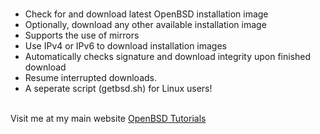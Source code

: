 # 
* Check for and download latest OpenBSD installation image<br>
* Optionally, download any other available installation image<br>
* Supports the use of mirrors<br>
* Use IPv4 or IPv6 to download installation images<br>
* Automatically checks signature and download integrity upon finished download<br>
* Resume interrupted downloads.
* A seperate script (getbsd.sh) for Linux users!<br><br>

Visit me at my main website <a href="https://openbsd.mywire.org">OpenBSD Tutorials</a>
#

